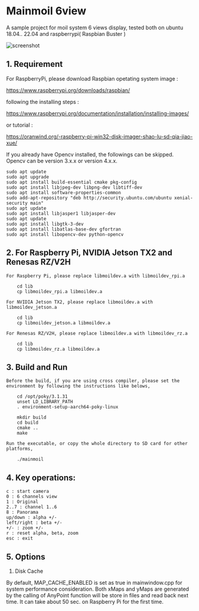 # Mainmoil 6view

A sample project for moil system 6 views display, tested both on ubuntu 18.04.. 22.04 and raspberrypi( Raspbian Buster ) 

![screenshot](https://github.com/cjchng/mainmoil_6view/blob/master/images/screenshot.png?raw=true)

## 1. Requirement 

For RaspberryPi, please download Raspbian opetating system image :

https://www.raspberrypi.org/downloads/raspbian/

following the installing steps : 

https://www.raspberrypi.org/documentation/installation/installing-images/

or tutorial :

https://oranwind.org/-raspberry-pi-win32-disk-imager-shao-lu-sd-qia-jiao-xue/

If you already have Opencv installed, the followings can be skipped. Opencv can be version 3.x.x or version 4.x.x.  

	sudo apt update
	sudo apt upgrade
	sudo apt install build-essential cmake pkg-config
	sudo apt install libjpeg-dev libpng-dev libtiff-dev
	sudo apt install software-properties-common
	sudo add-apt-repository "deb http://security.ubuntu.com/ubuntu xenial-security main"
	sudo apt update
	sudo apt install libjasper1 libjasper-dev
	sudo apt update
	sudo apt install libgtk-3-dev
	sudo apt install libatlas-base-dev gfortran
	sudo apt install libopencv-dev python-opencv

## 2. For Raspberry Pi, NVIDIA Jetson TX2 and Renesas RZ/V2H

	For Raspberry Pi, please replace libmoildev.a with libmoildev_rpi.a
``` 
	cd lib
	cp libmoildev_rpi.a libmoildev.a 
```
	For NVIDIA Jetson TX2, please replace libmoildev.a with libmoildev_jetson.a 
```	
	cd lib
	cp libmoildev_jetson.a libmoildev.a 
```
	For Renesas RZ/V2H, please replace libmoildev.a with libmoildev_rz.a
```	 
	cd lib
	cp libmoildev_rz.a libmoildev.a 
```	
## 3. Build and Run

	Before the build, if you are using cross compiler, please set the environment by following the instructions like belows,
	
```
	cd /opt/poky/3.1.31
	unset LD_LIBRARY_PATH
	. environment-setup-aarch64-poky-linux
```	
	

```
	mkdir build
	cd build
	cmake ..
	make
```
	Run the executable, or copy the whole directory to SD card for other platforms,
```
	./mainmoil
```


## 4. Key operations:

	c : start camera
	0 : 6 channels view
	1 : Original 
	2..7 : channel 1..6
	8 : Panorama 
	up/down : alpha +/-
	left/right : beta +/-
	+/- : zoom +/-
	r : reset alpha, beta, zoom   
	esc : exit

## 5. Options 

1. Disk Cache

  By default, MAP_CACHE_ENABLED is set as true in mainwindow.cpp for system performance consideration. Both xMaps and yMaps are generated by the calling of AnyPoint function will be store in files and read back next time. It can take about 50 sec. on Raspberry Pi for the first time.














